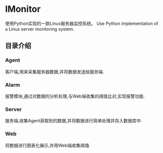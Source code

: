 # IMonitor
使用Python实现的一款Linux服务器监控系统。
Use Python implementation of a Linux server monitoring system.

## 目录介绍

### Agent
客户端,用来采集服务器数据,并将数据发送给服务端.

### Alarm
报警模块,通过对数据的分析处理,与Web端收集的阈值比对,实现报警功能.

### Server
服务端,收集Agent获取到的数据,并将数据进行简单处理并存入数据库中.

### Web
将数据进行图表化展示,并用Web端收集阈值.